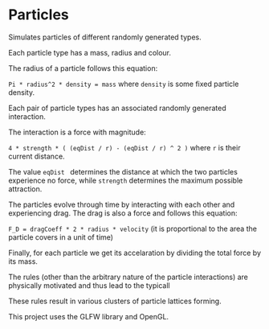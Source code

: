 # Particles
Simulates particles of different randomly generated types.

Each particle type has a mass, radius and colour.

The radius of a particle follows this equation:

`Pi * radius^2 * density = mass` where `density` is some fixed particle density.

Each pair of particle types has an associated randomly generated interaction.

The interaction is a force with magnitude:

`4 * strength * ( (eqDist / r) - (eqDist / r) ^ 2 )` where `r` is their current distance.

The value `eqDist ` determines the distance at which the two particles experience no force, while `strength` determines the maximum possible attraction.

The particles evolve through time by interacting with each other and experiencing drag. The drag is also a force and follows this equation:

`F_D = dragCoeff * 2 * radius * velocity` (it is proportional to the area the particle covers in a unit of time)

Finally, for each particle we get its accelaration by dividing the total force by its mass.

The rules (other than the arbitrary nature of the particle interactions) are physically motivated and thus lead to the typicall 

These rules result in various clusters of particle lattices forming.

This project uses the GLFW library and OpenGL.
